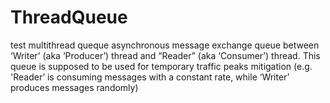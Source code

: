 # ThreadQueue
test multithread  queque
asynchronous message exchange queue between ‘Writer’ (aka ‘Producer’) 
thread and “Reader” (aka ‘Consumer’) thread. This queue is supposed to be used for temporary traffic peaks 
mitigation  (e.g. 'Reader’ is consuming messages with a constant rate, while ‘Writer’ produces messages 
randomly)  
